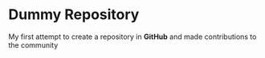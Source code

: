# Dummy Repository

My first attempt to create a repository in **GitHub** and made contributions to the community

